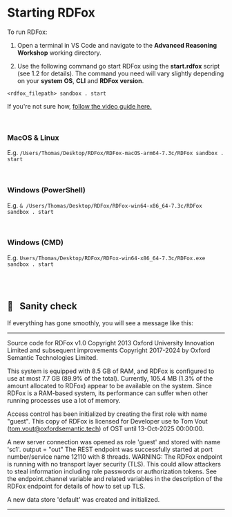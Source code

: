 # Starting RDFox

To run RDFox:

1. Open a terminal in VS Code and navigate to the **Advanced Reasoning Workshop** working directory.

2. Use the following command go start RDFox using the **start.rdfox** script (see 1.2 for details). The command you need will vary slightly depending on your **system OS**, **CLI** and **RDFox version**.

`<rdfox_filepath> sandbox . start`

If you're not sure how, [follow the video guide here.](https://youtu.be/g3WdA8AE0OI?si=U1C0Z6TLE32HnVSS)

<br>

### MacOS & Linux

E.g.
`/Users/Thomas/Desktop/RDFox/RDFox-macOS-arm64-7.3c/RDFox sandbox . start`

<br>

### Windows (PowerShell)

E.g.
`& /Users/Thomas/Desktop/RDFox/RDFox-win64-x86_64-7.3c/RDFox sandbox . start`

<br>

### Windows (CMD)

E.g.
`Users/Thomas/Desktop/RDFox/RDFox-win64-x86_64-7.3c/RDFox.exe sandbox . start`

<br>
<br>

## 📖 &nbsp; Sanity check

If everything has gone smoothly, you will see a message like this:


----------------------------------------
Source code for RDFox v1.0 Copyright 2013 Oxford University Innovation Limited and subsequent improvements Copyright 2017-2024 by Oxford Semantic Technologies Limited.

This system is equipped with 8.5 GB of RAM, and RDFox is configured to use at most 7.7 GB (89.9% of the total).
Currently, 105.4 MB (1.3% of the amount allocated to RDFox) appear to be available on the system.
Since RDFox is a RAM-based system, its performance can suffer when other running processes use a lot of memory.

Access control has been initialized by creating the first role with name "guest".
This copy of RDFox is licensed for Developer use to Tom Vout (tom.vout@oxfordsemantic.tech) of OST until 13-Oct-2025 00:00:00.

A new server connection was opened as role 'guest' and stored with name 'sc1'.
output = "out"
The REST endpoint was successfully started at port number/service name 12110 with 8 threads.
WARNING: The RDFox endpoint is running with no transport layer security (TLS). This could allow attackers to steal
         information including role passwords or authorization tokens. See the endpoint.channel variable and related
         variables in the description of the RDFox endpoint for details of how to set up TLS.

A new data store 'default' was created and initialized.

----------------------------------------

